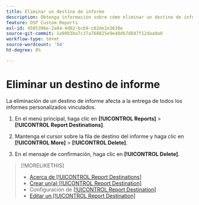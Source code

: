 ```yaml
---
title: Eliminar un destino de informe
description: Obtenga información sobre cómo eliminar un destino de informe.
feature: DSP Custom Reports
exl-id: 4585396e-2a84-4d02-bcb9-c82de1e3638e
source-git-commit: 1a98b3ba7c37a768825e9e48db7d847f12daa9a0
workflow-type: tm+mt
source-wordcount: '54'
ht-degree: 0%

---
```


# Eliminar un destino de informe

La eliminación de un destino de informe afecta a la entrega de todos los informes personalizados vinculados.

1. En el menú principal, haga clic en **[!UICONTROL Reports]** > **[!UICONTROL Report Destinations]**.

1. Mantenga el cursor sobre la fila de destino del informe y haga clic en **[!UICONTROL More]** > **[!UICONTROL Delete]**.

1. En el mensaje de confirmación, haga clic en **[!UICONTROL Delete]**.

>[!MORELIKETHIS]
>
>* [Acerca de [!UICONTROL Report Destinations]](/help/dsp/reports/report-destinations/report-destination-about.md)
>* [Crear un(a) [!UICONTROL Report Destination]](/help/dsp/reports/report-destinations/report-destination-create.md)
>* Configuración de [[!UICONTROL Report Destination]](/help/dsp/reports/report-destinations/report-destination-settings.md)
>* [Editar un [!UICONTROL Report Destination]](/help/dsp/reports/report-destinations/report-destination-edit.md)
